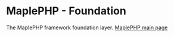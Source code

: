 # MaplePHP - Foundation
The MaplePHP framework foundation layer.
[MaplePHP main page](https://github.com/MaplePHP/MaplePHP)